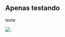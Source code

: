 ## Apenas testando 

teste

![.](https://tenor.com/pt-BR/view/attention-seeking-attention-please-pretty-please-attention-cat-cute-cat-gif-23608228)
